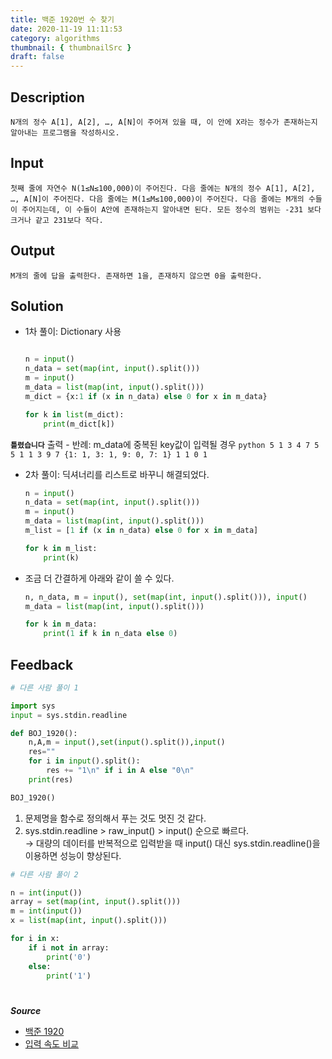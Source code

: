 ```yaml
---
title: 백준 1920번 수 찾기
date: 2020-11-19 11:11:53
category: algorithms
thumbnail: { thumbnailSrc }
draft: false
---
```

## Description
```
N개의 정수 A[1], A[2], …, A[N]이 주어져 있을 때, 이 안에 X라는 정수가 존재하는지 알아내는 프로그램을 작성하시오.
```

## Input
```
첫째 줄에 자연수 N(1≤N≤100,000)이 주어진다. 다음 줄에는 N개의 정수 A[1], A[2], …, A[N]이 주어진다. 다음 줄에는 M(1≤M≤100,000)이 주어진다. 다음 줄에는 M개의 수들이 주어지는데, 이 수들이 A안에 존재하는지 알아내면 된다. 모든 정수의 범위는 -231 보다 크거나 같고 231보다 작다.
```

## Output
```
M개의 줄에 답을 출력한다. 존재하면 1을, 존재하지 않으면 0을 출력한다.
```
## Solution
- 1차 풀이: Dictionary 사용 
	```python
	
	n = input()
	n_data = set(map(int, input().split()))
	m = input()
	m_data = list(map(int, input().split()))
	m_dict = {x:1 if (x in n_data) else 0 for x in m_data}

	for k in list(m_dict):
	    print(m_dict[k])
	```
**`틀렸습니다`** 출력
	- 반례: m_data에 중복된 key값이 입력될 경우
		```python
		5
		1 3 4 7 5
		5
		1 1 3 9 7
		{1: 1, 3: 1, 9: 0, 7: 1}
		1
		1
		0
		1
		```

- 2차 풀이: 딕셔너리를 리스트로 바꾸니 해결되었다.
	```python
	n = input()
	n_data = set(map(int, input().split()))
	m = input()
	m_data = list(map(int, input().split()))
	m_list = [1 if (x in n_data) else 0 for x in m_data]

	for k in m_list:
	    print(k)
	```
- 조금 더 간결하게 아래와 같이 쓸 수 있다.

	```python
	n, n_data, m = input(), set(map(int, input().split())), input()
	m_data = list(map(int, input().split()))

	for k in m_data:
	    print(1 if k in n_data else 0)
	```

## Feedback



```python
# 다른 사람 풀이 1

import sys
input = sys.stdin.readline

def BOJ_1920():
    n,A,m = input(),set(input().split()),input()
    res=""
    for i in input().split():
        res += "1\n" if i in A else "0\n"
    print(res)

BOJ_1920()
```
1. 문제명을 함수로 정의해서 푸는 것도 멋진 것 같다. 
2. sys.stdin.readline > raw_input() > input() 순으로 빠르다.  
&rarr; 대량의 데이터를 반복적으로 입력받을 때 input() 대신 sys.stdin.readline()을 이용하면 성능이 향상된다. 

```python
# 다른 사람 풀이 2

n = int(input())
array = set(map(int, input().split()))
m = int(input())
x = list(map(int, input().split()))

for i in x:
    if i not in array:
        print('0')
    else:
        print('1')
```

#

***Source***
- [백준 1920](https://www.acmicpc.net/problem/1920)
- [입력 속도 비교](https://www.acmicpc.net/blog/view/56)